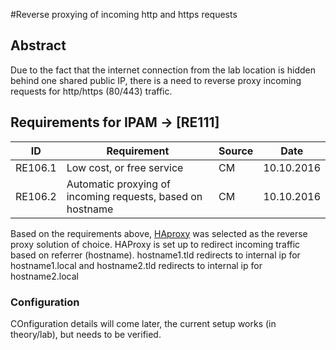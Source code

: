#Reverse proxying of incoming http and https requests

## Abstract

Due to the fact that the internet connection from the lab location is hidden behind one shared public IP, there is a need to reverse proxy incoming requests for http/https (80/443) traffic.


## Requirements for IPAM -> [RE111]
|ID|Requirement|Source|Date|
|---|---|---|---|
|RE106.1|Low cost, or free service|CM|10.10.2016
|RE106.2|Automatic proxying of incoming requests, based on hostname|CM|10.10.2016


Based on the requirements above, [HAproxy] was selected as the reverse proxy  solution of choice. HAProxy is set up to redirect incoming traffic based on referrer (hostname). hostname1.tld redirects to internal ip for hostname1.local and hostname2.tld redirects to internal ip for hostname2.local

### Configuration

COnfiguration details will come later, the current setup works (in theory/lab), but needs to be verified.


[HAProxy]:http://www.haproxy.org
